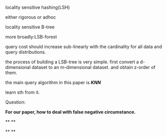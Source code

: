 locality sensitive hashing(LSH)

either rigorous or adhoc

locality sensitive B-tree

more broadly:LSB-forest 

query cost should increase sub-linearly with the cardinality for all data and query distributions.

the process of building a LSB-tree is very simple. first convert a d-dimensional dataset to an m-dimensional dataset. and obtain z-order of them.

the main query algorithm in this paper is ***KNN***

learn sth from it.

Question:

**For our paper, how to deal with false negative circumstance.**

**
**

**
**